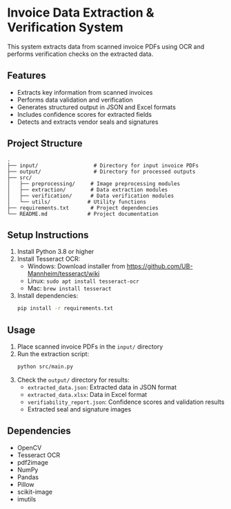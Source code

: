 # Invoice Data Extraction & Verification System

This system extracts data from scanned invoice PDFs using OCR and performs verification checks on the extracted data.

## Features

- Extracts key information from scanned invoices
- Performs data validation and verification
- Generates structured output in JSON and Excel formats
- Includes confidence scores for extracted fields
- Detects and extracts vendor seals and signatures

## Project Structure

```
.
├── input/                  # Directory for input invoice PDFs
├── output/                 # Directory for processed outputs
├── src/                   
│   ├── preprocessing/     # Image preprocessing modules
│   ├── extraction/        # Data extraction modules
│   ├── verification/      # Data verification modules
│   └── utils/            # Utility functions
├── requirements.txt       # Project dependencies
└── README.md             # Project documentation
```

## Setup Instructions

1. Install Python 3.8 or higher
2. Install Tesseract OCR:
   - Windows: Download installer from https://github.com/UB-Mannheim/tesseract/wiki
   - Linux: `sudo apt install tesseract-ocr`
   - Mac: `brew install tesseract`
3. Install dependencies:
   ```bash
   pip install -r requirements.txt
   ```

## Usage

1. Place scanned invoice PDFs in the `input/` directory
2. Run the extraction script:
   ```bash
   python src/main.py
   ```
3. Check the `output/` directory for results:
   - `extracted_data.json`: Extracted data in JSON format
   - `extracted_data.xlsx`: Data in Excel format
   - `verifiability_report.json`: Confidence scores and validation results
   - Extracted seal and signature images

## Dependencies

- OpenCV
- Tesseract OCR
- pdf2image
- NumPy
- Pandas
- Pillow
- scikit-image
- imutils
